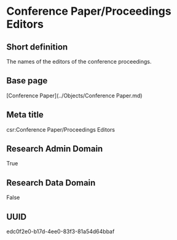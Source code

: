 # Conference Paper/Proceedings Editors
## Short definition
The names of the editors of the conference proceedings.
## Base page
[Conference Paper](../Objects/Conference Paper.md)
## Meta title
csr:Conference Paper/Proceedings Editors
## Research Admin Domain
True
## Research Data Domain
False
## UUID
edc0f2e0-b17d-4ee0-83f3-81a54d64bbaf
